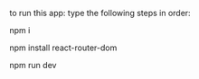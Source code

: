 to run this app: 
type the following steps in order: <br/>

npm i <br/>

npm install react-router-dom

npm run dev <br/>

